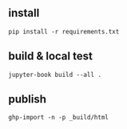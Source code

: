## install 
```commandline
pip install -r requirements.txt
```

## build & local test
```commandline
jupyter-book build --all .
```

## publish
```commandline
ghp-import -n -p _build/html
```
